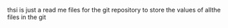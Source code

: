 thsi is just a read me files for the git repository to store the values of  allthe files in the git 

